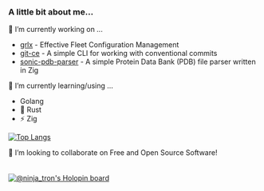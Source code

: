 ### A little bit about me...
🔭 I’m currently working on ...
* [grlx](https://github.com/gogrlx/grlx) - Effective Fleet Configuration Management
* [git-ce](https://github.com/ethanholz/git-ce) - A simple CLI for working with conventional commits
* [sonic-pdb-parser](https://github.com/ethanholz/sonic-pdb-parser) - A simple Protein Data Bank (PDB) file parser written in Zig

🌱 I’m currently learning/using ...
* Golang
* 🦀 Rust
* ⚡ Zig

[![Top Langs](https://github-readme-stats.vercel.app/api/top-langs/?username=ethanholz)](https://github.com/anuraghazra/github-readme-stats)

👯 I’m looking to collaborate on Free and Open Source Software!<br/><br/><br/>
[![@ninja_tron's Holopin board](https://holopin.me/ninja_tron)](https://holopin.io/@ninja_tron)
<!--
**ethanholz/ethanholz** is a ✨ _special_ ✨ repository because its `README.md` (this file) appears on your GitHub profile.

Here are some ideas to get you started:

- 🔭 I’m currently working on ...
- 🌱 I’m currently learning ...
- 👯 I’m looking to collaborate on ...
- 🤔 I’m looking for help with ...
- 💬 Ask me about ...
- 📫 How to reach me: ...
- 😄 Pronouns: ...
- ⚡ Fun fact: ...
-->
